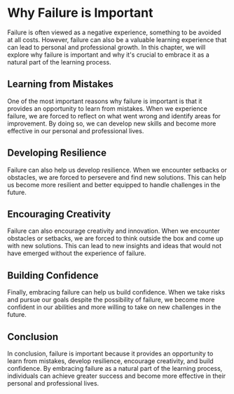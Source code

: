 Why Failure is Important
======================================

Failure is often viewed as a negative experience, something to be avoided at all costs. However, failure can also be a valuable learning experience that can lead to personal and professional growth. In this chapter, we will explore why failure is important and why it's crucial to embrace it as a natural part of the learning process.

Learning from Mistakes
----------------------

One of the most important reasons why failure is important is that it provides an opportunity to learn from mistakes. When we experience failure, we are forced to reflect on what went wrong and identify areas for improvement. By doing so, we can develop new skills and become more effective in our personal and professional lives.

Developing Resilience
---------------------

Failure can also help us develop resilience. When we encounter setbacks or obstacles, we are forced to persevere and find new solutions. This can help us become more resilient and better equipped to handle challenges in the future.

Encouraging Creativity
----------------------

Failure can also encourage creativity and innovation. When we encounter obstacles or setbacks, we are forced to think outside the box and come up with new solutions. This can lead to new insights and ideas that would not have emerged without the experience of failure.

Building Confidence
-------------------

Finally, embracing failure can help us build confidence. When we take risks and pursue our goals despite the possibility of failure, we become more confident in our abilities and more willing to take on new challenges in the future.

Conclusion
----------

In conclusion, failure is important because it provides an opportunity to learn from mistakes, develop resilience, encourage creativity, and build confidence. By embracing failure as a natural part of the learning process, individuals can achieve greater success and become more effective in their personal and professional lives.
